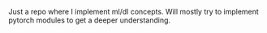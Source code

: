 Just a repo where I implement ml/dl concepts.
Will mostly try to implement pytorch modules to get a deeper understanding.
